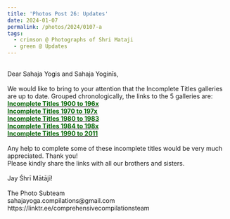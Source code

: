 ```yaml
---
title: 'Photos Post 26: Updates'
date: 2024-01-07
permalink: /photos/2024/0107-a
tags:
  - crimson @ Photographs of Shri Mataji
  - green @ Updates
---
```


<p>
<br>
Dear Sahaja Yogis and Sahaja Yoginīs,<br>
<br>
We would like to bring to your attention that the Incomplete Titles galleries are up to date. Grouped chronologically, the links to the 5 galleries are:<br>
<a href="https://eternalmoments.smugmug.com/Permanent-Displays/Incomplete-Titles-1900-196x"> <font color="DarkGreen"><b>Incomplete Titles 1900 to 196x</b></font></a><br>
<a href="https://eternalmoments.smugmug.com/Permanent-Displays/Incomplete-Titles-1970-197x"> <font color="DarkGreen"><b>Incomplete Titles 1970 to 197x</b></font></a><br>
<a href="https://eternalmoments.smugmug.com/Permanent-Displays/Incomplete-Titles-1980-1983"> <font color="DarkGreen"><b>Incomplete Titles 1980 to 1983</b></font></a><br>
<a href="https://eternalmoments.smugmug.com/Permanent-Displays/Incomplete-Titles-1984-198x"> <font color="DarkGreen"><b>Incomplete Titles 1984 to 198x</b></font></a><br>
<a href="https://eternalmoments.smugmug.com/Permanent-Displays/Incomplete-Titles-1990-2011"> <font color="DarkGreen"><b>Incomplete Titles 1990 to 2011</b></font></a><br>
<br>
Any help to complete some of these incomplete titles would be very much appreciated. Thank you!<br>
Please kindly share the links with all our brothers and sisters.<br>
<br>
Jay Śhrī Mātājī!<br>
<br>
The Photo Subteam<br>
sahajayoga.compilations@gmail.com<br>
https://linktr.ee/comprehensivecompilationsteam<br>
</p>